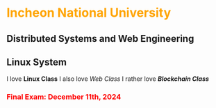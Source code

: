 # <font color="FFA500"> Incheon National University </font>

## Distributed Systems and Web Engineering

## Linux System

I love **Linux Class**
I also love _Web Class_
I rather love **_Blockchain Class_**

### <font color="red"> Final Exam: December 11th, 2024</font>